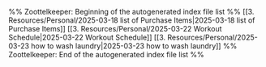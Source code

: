 %% Zoottelkeeper: Beginning of the autogenerated index file list  %%
 [[3. Resources/Personal/2025-03-18 list of Purchase Items|2025-03-18 list of Purchase Items]]
 [[3. Resources/Personal/2025-03-22 Workout Schedule|2025-03-22 Workout Schedule]]
 [[3. Resources/Personal/2025-03-23 how to wash laundry|2025-03-23 how to wash laundry]]
%% Zoottelkeeper: End of the autogenerated index file list  %%
